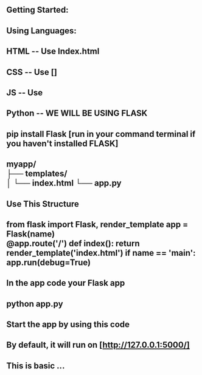 Getting Started:
-
Using Languages:
-
HTML -- Use Index.html
-
CSS -- Use  [<link rel="stylesheet" href="styles.css">]
-
JS -- Use <script type="text/javascript" src=""></script>
-
Python -- WE WILL BE USING FLASK 
-
pip install Flask [run in your command terminal if you haven't installed FLASK]
-
myapp/                  
├── templates/      
│   └── index.html
└── app.py
-
Use This Structure
-
from flask import Flask, render_template
app = Flask(__name__)        
@app.route('/')
def index():
    return render_template('index.html')
if __name__ == '__main__':
    app.run(debug=True)
-
In the app code your Flask app
-
python app.py
-
Start the app by using this code
-
By default, it will run on [http://127.0.0.1:5000/]
-
This is basic ... 
-
